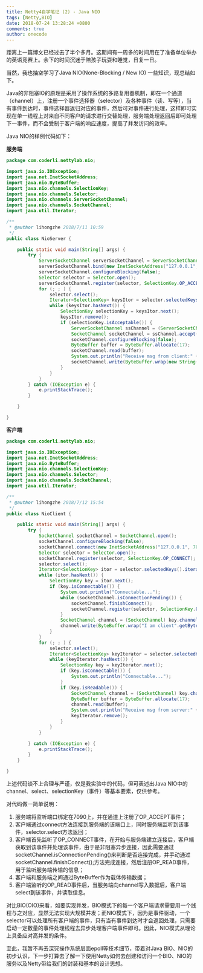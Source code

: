 ```yaml
---
title: Netty4自学笔记 (2) - Java NIO
tags: [Netty,BIO]
date: 2018-07-24 13:28:24 +0800
comments: true
author: onecode
---
```

距离上一篇博文已经过去了半个多月。这期间有一周多的时间用在了准备单位举办的英语竞赛上。余下的时间沉迷于陪孩子玩耍和睡觉，日复一日。

当然，我也抽空学习了Java NIO(None-Blocking / New IO) 一些知识，现总结如下。

Java的非阻塞IO的原理是采用了操作系统的多路复用器机制，即在一个通道（channel）上，注册一个事件选择器（selector）及各种事件（读、写等），当有事件到达时，事件选择器返归对应的事件，然后可对事件进行处理，这样即可实现在单一线程上对来自不同客户的请求进行交替处理，服务端处理返回后即可处理下一事件，而不会受制于客户端的响应速度，提高了并发访问的效率。

Java NIO的样例代码如下：

**服务端**

```java
package com.coderli.nettylab.nio;

import java.io.IOException;
import java.net.InetSocketAddress;
import java.nio.ByteBuffer;
import java.nio.channels.SelectionKey;
import java.nio.channels.Selector;
import java.nio.channels.ServerSocketChannel;
import java.nio.channels.SocketChannel;
import java.util.Iterator;

/**
 * @author lihongzhe 2018/7/11 10:59
 */
public class NioServer {

    public static void main(String[] args) {
        try {
            ServerSocketChannel serverSocketChannel = ServerSocketChannel.open();
            serverSocketChannel.bind(new InetSocketAddress("127.0.0.1", 7090));
            serverSocketChannel.configureBlocking(false);
            Selector selector = Selector.open();
            serverSocketChannel.register(selector, SelectionKey.OP_ACCEPT);
            for (; ; ) {
                selector.select();
                Iterator<SelectionKey> keysItor = selector.selectedKeys().iterator();
                while (keysItor.hasNext()) {
                    SelectionKey selectionKey = keysItor.next();
                    keysItor.remove();
                    if (selectionKey.isAcceptable()) {
                        ServerSocketChannel ssChannel = (ServerSocketChannel) selectionKey.channel();
                        SocketChannel socketChannel = ssChannel.accept();
                        socketChannel.configureBlocking(false);
                        ByteBuffer buffer = ByteBuffer.allocate(17);
                        socketChannel.read(buffer);
                        System.out.println("Receive msg from client:" + new String(buffer.array()));
                        socketChannel.write(ByteBuffer.wrap(new String("Server: op_accept").getBytes()));
                    }
                }
            }
        } catch (IOException e) {
            e.printStackTrace();
        }

    }

}

```

**客户端**

```java
package com.coderli.nettylab.nio;

import java.io.IOException;
import java.net.InetSocketAddress;
import java.nio.ByteBuffer;
import java.nio.channels.SelectionKey;
import java.nio.channels.Selector;
import java.nio.channels.SocketChannel;
import java.util.Iterator;

/**
 * @author lihongzhe 2018/7/12 15:54
 */
public class NioClient {

    public static void main(String[] args) {
        try {
            SocketChannel socketChannel = SocketChannel.open();
            socketChannel.configureBlocking(false);
            socketChannel.connect(new InetSocketAddress("127.0.0.1", 7090));
            Selector selector = Selector.open();
            socketChannel.register(selector, SelectionKey.OP_CONNECT);
            selector.select();
            Iterator<SelectionKey> itor = selector.selectedKeys().iterator();
            while (itor.hasNext()) {
                SelectionKey key = itor.next();
                if (key.isConnectable()) {
                    System.out.println("Connectable...");
                    while (socketChannel.isConnectionPending()) {
                        socketChannel.finishConnect();
                        socketChannel.register(selector, SelectionKey.OP_READ);
                    }
                    SocketChannel channel = (SocketChannel) key.channel();
                    channel.write(ByteBuffer.wrap("I am client".getBytes()));
                }
            }
            for (; ; ) {
                selector.select();
                Iterator<SelectionKey> keyIterator = selector.selectedKeys().iterator();
                while (keyIterator.hasNext()) {
                    SelectionKey key = keyIterator.next();
                    if (key.isConnectable()) {
                        System.out.println("Connectable...");
                    }
                    if (key.isReadable()) {
                        SocketChannel channel = (SocketChannel) key.channel();
                        ByteBuffer buffer = ByteBuffer.allocate(17);
                        channel.read(buffer);
                        System.out.println("Receive msg from server:" + new String(buffer.array()));
                        keyIterator.remove();
                    }
                }
            }

        } catch (IOException e) {
            e.printStackTrace();
        }
    }

}

```

上述代码谈不上合理与严谨，仅是我实验中的代码，但可表述出Java NIO中的channel、select、selectionKey（事件）等基本要素，仅供参考。

对代码做一简单说明：

1. 服务端将监听端口绑定在7090上，并在通道上注册了OP_ACCEPT事件；
2. 客户端通过connect方法连接到服务端的该端口上，同时服务端监听到该事件，selector.select方法返回；
3. 客户端首先监听了OP\_CONNECT事件，在开始与服务端建立连接后，客户端获取到该事件并处理该事件，由于是非阻塞异步连接，因此需要通过socketChannel.isConnectionPending()来判断是否连接完成，并手动通过socketChannel.finishConnect();方法完成连接，然后注册OP\_READ事件，用于监听服务端传输的信息；
4. 客户端和服务端之间通过ByteBuffer作为载体传输数据；
5. 客户端监听的OP\_READ事件后，当服务端向channel写入数据后，客户端select到该事件，并读取信息。

对比BIO(OIO)来看，如要实现并发，BIO模式下的每一个客户端请求需要用一个线程与之对应，显然无法实现大规模并发；而NIO模式下，因为是事件驱动，一个selector可以处理所有客户端的事件，只有当有事件到达时才会返回处理，只需要启动一定数量的事件处理线程去异步处理客户端事件即可。因此，NIO模式从理论上具备应对高并发的条件。

至此，我暂不再去深究操作系统层面epoll等技术细节，带着对Java BIO、NIO的初步认识，下一步打算去了解一下使用Netty如何去创建和访问一个BIO、NIO的服务以及Netty带给我们的封装和基本的设计思想。
